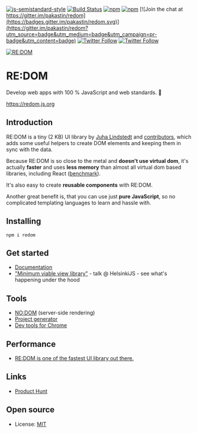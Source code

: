 [![js-semistandard-style](https://img.shields.io/badge/code%20style-semistandard-brightgreen.svg?maxAge=60&style=flat-square)](https://github.com/Flet/semistandard)
[![Build Status](https://img.shields.io/travis/redom/redom/master.svg?maxAge=60&style=flat-square)](https://travis-ci.org/redom/redom?branch=master)
[![npm](https://img.shields.io/npm/v/redom.svg?maxAge=60&style=flat-square)](https://www.npmjs.com/package/redom)
[![npm](https://img.shields.io/npm/l/redom.svg?maxAge=60&style=flat-square)](https://github.com/redom/redom/blob/master/LICENSE)
[![Join the chat at https://gitter.im/pakastin/redom](https://badges.gitter.im/pakastin/redom.svg)](https://gitter.im/pakastin/redom?utm_source=badge&utm_medium=badge&utm_campaign=pr-badge&utm_content=badge)
[![Twitter Follow](https://img.shields.io/twitter/follow/pakastin.svg?style=social&maxAge=60)](https://twitter.com/pakastin)
[![Twitter Follow](https://img.shields.io/twitter/follow/redomjs.svg?style=social&maxAge=60)](https://twitter.com/redomjs)

[![RE:DOM](https://redom.js.org/img/title.png)](https://redom.js.org)

# RE:DOM

Develop web apps with 100 % JavaScript and web standards. 🚀

https://redom.js.org

## Introduction

RE:DOM is a tiny (2 KB) UI library by [Juha Lindstedt](https://github.com/pakastin) and [contributors](https://github.com/redom/redom/graphs/contributors), which adds some useful helpers to create DOM elements and keeping them in sync with the data.

Because RE:DOM is so close to the metal and **doesn't use virtual dom**, it's actually **faster** and uses **less memory** than almost all virtual dom based libraries, including React ([benchmark](https://rawgit.com/krausest/js-framework-benchmark/master/webdriver-ts-results/table.html)).

It's also easy to create **reusable components** with RE:DOM.

Another great benefit is, that you can use just **pure JavaScript**, so no complicated templating languages to learn and hassle with.

## Installing
```
npm i redom
```

## Get started
- [Documentation](https://redom.js.org/documentation)
- ["Minimum viable view library"](https://www.youtube.com/watch?v=0nh2EK1xveg) - talk @ HelsinkiJS - see what's happening under the hood

## Tools
- [NO:DOM](https://github.com/redom/nodom) (server-side rendering)
- [Project generator](https://github.com/redom/redom-cli)
- [Dev tools for Chrome](https://github.com/redom/redom-devtools)

## Performance
- [RE:DOM is one of the fastest UI library out there.](https://rawgit.com/krausest/js-framework-benchmark/master/webdriver-ts-results/table.html)

## Links
- [Product Hunt](https://www.producthunt.com/posts/re-dom)

## Open source
- License: [MIT](https://github.com/redom/redom/blob/master/LICENSE)
